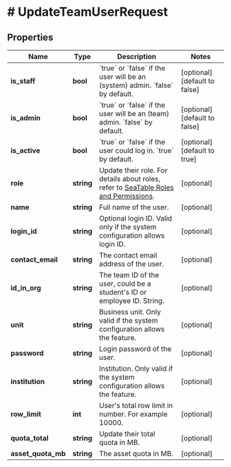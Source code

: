 # # UpdateTeamUserRequest

## Properties

Name | Type | Description | Notes
------------ | ------------- | ------------- | -------------
**is_staff** | **bool** | &#x60;true&#x60; or &#x60;false&#x60; if the user will be an (system) admin. &#x60;false&#x60; by default. | [optional] [default to false]
**is_admin** | **bool** | &#x60;true&#x60; or &#x60;false&#x60; if the user will be an (team) admin. &#x60;false&#x60; by default. | [optional] [default to false]
**is_active** | **bool** | &#x60;true&#x60; or &#x60;false&#x60; if the user could log in. &#x60;true&#x60; by default. | [optional] [default to true]
**role** | **string** | Update their role. For details about roles, refer to [SeaTable Roles and Permissions](https://manual.seatable.io/config/enterprise/roles_permissions/). | [optional]
**name** | **string** | Full name of the user. | [optional]
**login_id** | **string** | Optional login ID. Valid only if the system configuration allows login ID. | [optional]
**contact_email** | **string** | The contact email address of the user. | [optional]
**id_in_org** | **string** | The team ID of the user, could be a student&#39;s ID or employee ID. String. | [optional]
**unit** | **string** | Business unit. Only valid if the system configuration allows the feature. | [optional]
**password** | **string** | Login password of the user. | [optional]
**institution** | **string** | Institution. Only valid if the system configuration allows the feature. | [optional]
**row_limit** | **int** | User&#39;s total row limit in number. For example 10000. | [optional]
**quota_total** | **string** | Update their total quota in MB. | [optional]
**asset_quota_mb** | **string** | The asset quota in MB. | [optional]

